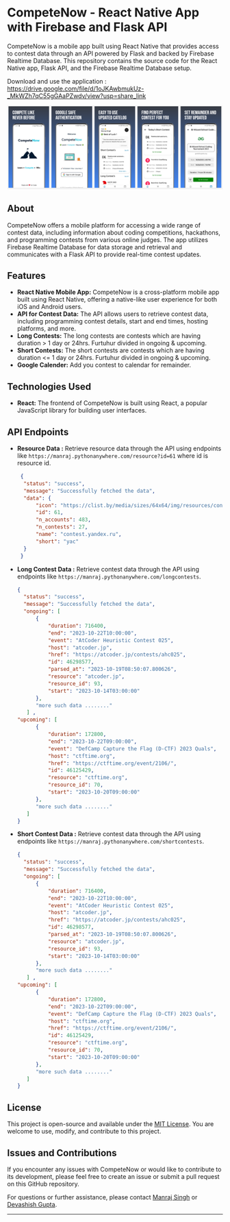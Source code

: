 # CompeteNow - React Native App with Firebase and Flask API

CompeteNow is a mobile app built using React Native that provides access to contest data through an API powered by Flask and backed by Firebase Realtime Database. This repository contains the source code for the React Native app, Flask API, and the Firebase Realtime Database setup. 

Download and use the application : https://drive.google.com/file/d/1oJKAwbmukUz-_MkWZh7qC55gGAaPZwdv/view?usp=share_link

![Preview](worknew.png)
## About

CompeteNow offers a mobile platform for accessing a wide range of contest data, including information about coding competitions, hackathons, and programming contests from various online judges. The app utilizes Firebase Realtime Database for data storage and retrieval and communicates with a Flask API to provide real-time contest updates.

## Features

- **React Native Mobile App:** CompeteNow is a cross-platform mobile app built using React Native, offering a native-like user experience for both iOS and Android users.
- **API for Contest Data:** The API allows users to retrieve contest data, including programming contest details, start and end times, hosting platforms, and more.
- **Long Contests:** The long contests are contests which are having duration > 1 day or 24hrs. Furtuhur divided in ongoing & upcoming.
- **Short Contests:** The short contests are contests which are having duration <= 1 day or 24hrs. Furtuhur divided in ongoing & upcoming.
- **Google Calender:** Add you contest to calendar for remainder.


## Technologies Used

- **React:** The frontend of CompeteNow is built using React, a popular JavaScript library for building user interfaces.

## API Endpoints

- **Resource Data :** Retrieve resource data through the API using endpoints like `https://manraj.pythonanywhere.com/resource?id=61` where id is resource id.
  ```json
   {
    "status": "success",
    "message": "Successfully fetched the data",
    "data": {
        "icon": "https://clist.by/media/sizes/64x64/img/resources/contest_yandex_ru.ico",
        "id": 61,
        "n_accounts": 483,
        "n_contests": 27,
        "name": "contest.yandex.ru",
        "short": "yac"
    }
   }
  ```
- **Long Contest Data :** Retrieve contest data through the API using endpoints like `https://manraj.pythonanywhere.com/longcontests`.
  ```json
  {
    "status": "success",
    "message": "Successfully fetched the data",
    "ongoing": [
        {
            "duration": 716400,
            "end": "2023-10-22T10:00:00",
            "event": "AtCoder Heuristic Contest 025",
            "host": "atcoder.jp",
            "href": "https://atcoder.jp/contests/ahc025",
            "id": 46298577,
            "parsed_at": "2023-10-19T08:50:07.800626",
            "resource": "atcoder.jp",
            "resource_id": 93,
            "start": "2023-10-14T03:00:00"
        },
        "more such data ........"
     ] ,
  "upcoming": [
        {
            "duration": 172800,
            "end": "2023-10-22T09:00:00",
            "event": "DefCamp Capture the Flag (D-CTF) 2023 Quals",
            "host": "ctftime.org",
            "href": "https://ctftime.org/event/2106/",
            "id": 46125429,
            "resource": "ctftime.org",
            "resource_id": 70,
            "start": "2023-10-20T09:00:00"
        },
        "more such data ........"
     ]
  }
  ```
- **Short Contest Data :** Retrieve contest data through the API using endpoints like `https://manraj.pythonanywhere.com/shortcontests`.
  ```json
  {
    "status": "success",
    "message": "Successfully fetched the data",
    "ongoing": [
        {
            "duration": 716400,
            "end": "2023-10-22T10:00:00",
            "event": "AtCoder Heuristic Contest 025",
            "host": "atcoder.jp",
            "href": "https://atcoder.jp/contests/ahc025",
            "id": 46298577,
            "parsed_at": "2023-10-19T08:50:07.800626",
            "resource": "atcoder.jp",
            "resource_id": 93,
            "start": "2023-10-14T03:00:00"
        },
        "more such data ........"
     ] ,
  "upcoming": [
        {
            "duration": 172800,
            "end": "2023-10-22T09:00:00",
            "event": "DefCamp Capture the Flag (D-CTF) 2023 Quals",
            "host": "ctftime.org",
            "href": "https://ctftime.org/event/2106/",
            "id": 46125429,
            "resource": "ctftime.org",
            "resource_id": 70,
            "start": "2023-10-20T09:00:00"
        },
        "more such data ........"
     ]
  }
  ```
     
  
## License

This project is open-source and available under the [MIT License](LICENSE). You are welcome to use, modify, and contribute to this project.

## Issues and Contributions

If you encounter any issues with CompeteNow or would like to contribute to its development, please feel free to create an issue or submit a pull request on this GitHub repository.

For questions or further assistance, please contact [Manraj Singh](mailto:mannmanraj239@gmail.com) or [Devashish Gupta](mailto:devashishgupta9822@gmail.com).

---
